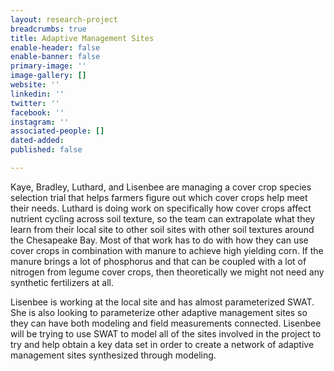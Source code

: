 ```yaml
---
layout: research-project
breadcrumbs: true
title: Adaptive Management Sites
enable-header: false
enable-banner: false
primary-image: ''
image-gallery: []
website: ''
linkedin: ''
twitter: ''
facebook: ''
instagram: ''
associated-people: []
dated-added: 
published: false

---
```

Kaye, Bradley, Luthard, and Lisenbee are managing a cover crop species selection trial that helps farmers figure out which cover crops help meet their needs. Luthard is doing work on specifically how cover crops affect nutrient cycling across soil texture, so the team can extrapolate what they learn from their local site to other soil sites with other soil textures around the Chesapeake Bay. Most of that work has to do with how they can use cover crops in combination with manure to achieve high yielding corn. If the manure brings a lot of phosphorus and that can be coupled with a lot of nitrogen from legume cover crops, then theoretically we might not need any synthetic fertilizers at all.

Lisenbee is working at the local site and has almost parameterized SWAT. She is also looking to parameterize other adaptive management sites so they can have both modeling and field measurements connected. Lisenbee will be trying to use SWAT to model all of the sites involved in the project to try and help obtain a key data set in order to create a network of adaptive management sites synthesized through modeling.